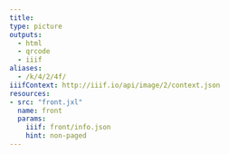 ```yaml
---
title:
type: picture
outputs:
  - html
  - qrcode
  - iiif
aliases:
  - /k/4/2/4f/
iiifContext: http://iiif.io/api/image/2/context.json
resources:
- src: "front.jxl"
  name: front
  params:
    iiif: front/info.json
    hint: non-paged
---
```

